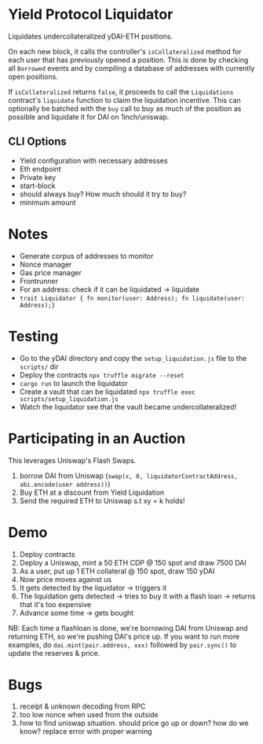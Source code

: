 # Yield Protocol Liquidator

Liquidates undercollateralized yDAI-ETH positions.

On each new block, it calls the controller's `isCollateralized` method for each user
that has previously opened a position. This is done by checking all `Borrowed` events 
and by compiling a database of addresses with currently open positions.

If `isCollateralized` returns `false`, it proceeds to call the `Liquidations` contract's 
`liquidate` function to claim the liquidation incentive. This can optionally be batched
with the `buy` call to buy as much of the position as possible and liquidate it 
for DAI on 1inch/uniswap.

## CLI Options

- Yield configuration with necessary addresses
- Eth endpoint
- Private key
- start-block
- should always buy? How much should it try to buy?
- minimum amount

# Notes

- Generate corpus of addresses to monitor
- Nonce manager
- Gas price manager
- Frontrunner
- For an address: check if it can be liquidated -> liquidate
- `trait Liquidator { fn monitor(user: Address); fn liquidate(user: Address);}`

# Testing 

- Go to the yDAI directory and copy the `setup_liquidation.js` file to the `scripts/` dir
- Deploy the contracts `npx truffle migrate --reset`
- `cargo run` to launch the liquidator
- Create a vault that can be liquidated `npx truffle exec scripts/setup_liquidation.js`
- Watch the liquidator see that the vault became undercollateralized!

# Participating in an Auction

This leverages Uniswap's Flash Swaps.

1. borrow DAI from Uniswap (`swap(x, 0, liquidatorContractAddress, abi.encode(user address))`)
2. Buy ETH at a discount from Yield Liquidation
3. Send the required ETH to Uniswap s.t xy = k holds!

# Demo

1. Deploy contracts
2. Deploy a Uniswap, mint a 50 ETH CDP @ 150 spot and draw 7500 DAI
3. As a user, put up 1 ETH collateral @ 150 spot, draw 150 yDAI
4. Now price moves against us
5. It gets detected by the liquidator -> triggers it
6. The liquidation gets detected -> tries to buy it with a flash loan -> returns that it's too expensive
7. Advance some time -> gets bought

NB: Each time a flashloan is done, we're borrowing DAI from Uniswap and returning ETH, so we're pushing DAI's price up. If you want to run more examples, do `dai.mint(pair.address, xxx)` followed by `pair.sync()` to update the reserves & price.

# Bugs

1. receipt & unknown decoding from RPC
2. too low nonce when used from the outside
3. how to find uniswap situation. should price go up or down? how do we know? replace error with proper warning
